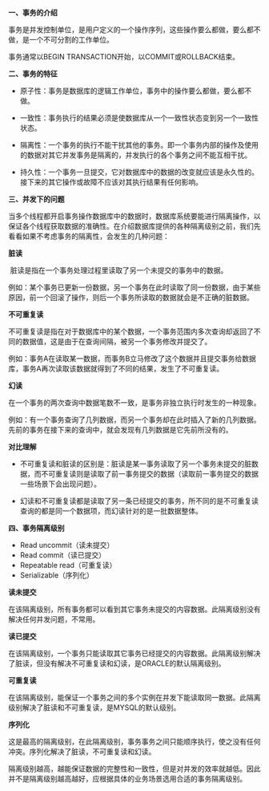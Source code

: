 **一、事务的介绍**

事务是并发控制单位，是用户定义的一个操作序列，这些操作要么都做，要么都不做，是一个不可分割的工作单位。



事务通常以BEGIN TRANSACTION开始，以COMMIT或ROLLBACK结束。



**二、事务的特征**

- 原子性：事务是数据库的逻辑工作单位，事务中的操作要么都做，要么都不做。



- 一致性：事务执行的结果必须是使数据库从一个一致性状态变到另一个一致性状态。



- 隔离性：一个事务的执行不能干扰其他的事务。即一个事务内部的操作及使用的数据对其它并发事务是隔离的，并发执行的各个事务之间不能互相干扰。



- 持久性：一个事务一旦提交，它对数据库中的数据的改变就应该是永久性的。接下来的其它操作或故障不应该对其执行结果有任何影响。



**三、并发下的问题**

当多个线程都开启事务操作数据库中的数据时，数据库系统要能进行隔离操作，以保证各个线程获取数据的准确性。在介绍数据库提供的各种隔离级别之前，我们先看看如果不考虑事务的隔离性，会发生的几种问题：



**脏读**

​    脏读是指在一个事务处理过程里读取了另一个未提交的事务中的数据。

​    例如：某个事务已更新一份数据，另一个事务在此时读取了同一份数据，由于某些原因，前一个回滚了操作，则后一个事务所读取的数据就会是不正确的脏数据。



**不可重复读**

​    不可重复读是指在对于数据库中的某个数据，一个事务范围内多次查询却返回了不同的数据值，这是由于在查询间隔，被另一个事务修改并提交了。

​    例如：事务A在读取某一数据，而事务B立马修改了这个数据并且提交事务给数据库，事务A再次读取该数据就得到了不同的结果，发生了不可重复读。



**幻读**

​    在一个事务的两次查询中数据笔数不一致，是事务非独立执行时发生的一种现象。

​    例如：有一个事务查询了几列数据，而另一个事务却在此时插入了新的几列数据。先前的事务在接下来的查询中，就会发现有几列数据是它先前所没有的。



**对比理解**

- 不可重复读和脏读的区别是：脏读是某一事务读取了另一个事务未提交的脏数据，而不可重复读则是读取了前一事务提交的数据（读取前一事务提交的数据一些场景下会出现问题）。



- 幻读和不可重复读都是读取了另一条已经提交的事务，所不同的是不可重复读查询的都是同一个数据项，而幻读针对的是一批数据整体。



**四、事务隔离级别**

- Read uncommit（读未提交） 
- Read commit（读已提交） 
- Repeatable read（可重复读） 
- Serializable（序列化） 



**读未提交**

​    在该隔离级别，所有事务都可以看到其它事务未提交的内容数据。此隔离级别没有解决任何并发问题，不常用。



**读已提交**

​    在该隔离级别，一个事务只能读取其它事务已经提交的内容数据。此隔离级别解决了脏读，但没有解决不可重复读和幻读，是ORACLE的默认隔离级别。



**可重复读**

​    在该隔离级别，能保证一个事务之间的多个实例在并发下能读取同一数据。此隔离级别解决了脏读和不可重复读，是MYSQL的默认级别。



**序列化**

​    这是最高的隔离级别，在此隔离级别，事务事务之间只能顺序执行，使之没有任何冲突。序列化解决了脏读，不可重复读和幻读。



隔离级别越高，越能保证数据的完整性和一致性，但是对并发的效率就越低。因此并不是隔离级别越高越好，应根据具体的业务场景选用合适的事务隔离级别。